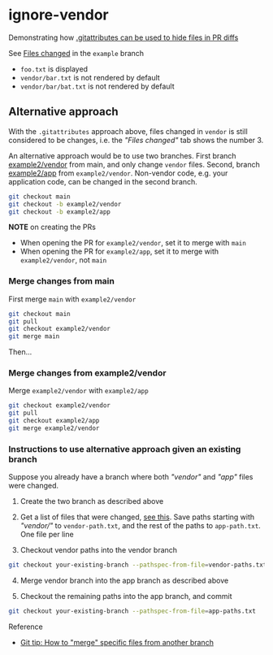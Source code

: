 # ignore-vendor

Demonstrating how [.gitattributes can be used to hide files in PR diffs](https://docs.github.com/en/repositories/working-with-files/managing-files/customizing-how-changed-files-appear-on-github)

See [Files changed](https://github.com/mozey/ignore-vendor/pull/1/files) in the `example` branch
- `foo.txt` is displayed
- `vendor/bar.txt` is not rendered by default
- `vendor/bar/bat.txt` is not rendered by default


## Alternative approach

With the `.gitattributes` approach above, files changed in `vendor` is still considered to be changes, i.e. the *"Files changed"* tab shows the number 3.

An alternative approach would be to use two branches. First branch [example2/vendor](https://github.com/mozey/ignore-vendor/pull/3/files) from main, and only change `vendor` files. Second, branch [example2/app](https://github.com/mozey/ignore-vendor/pull/4/files) from `example2/vendor`. Non-vendor code, e.g. your application code, can be changed in the second branch.
```sh
git checkout main
git checkout -b example2/vendor
git checkout -b example2/app
```

**NOTE** on creating the PRs
- When opening the PR for `example2/vendor`, set it to merge with `main`
- When opening the PR for `example2/app`, set it to merge with `example2/vendor`, not `main`

### Merge changes from main

First merge `main` with `example2/vendor`
```sh
git checkout main
git pull
git checkout example2/vendor
git merge main
```

Then...

### Merge changes from example2/vendor

Merge `example2/vendor` with `example2/app`
```sh
git checkout example2/vendor
git pull
git checkout example2/app
git merge example2/vendor
```

### Instructions to use alternative approach given an existing branch

Suppose you already have a branch where both *"vendor"* and *"app"* files were changed. 

1. Create the two branch as described above

2. Get a list of files that were changed, [see this](https://www.mozey.co/post/git#see-all-changed-files-on-a-branchhttpstackoverflowcoma6913546639133). Save paths starting with *"vendor/"* to `vendor-path.txt`, and the rest of the paths to `app-path.txt`. One file per line

3. Checkout vendor paths into the vendor branch
```sh
git checkout your-existing-branch --pathspec-from-file=vendor-paths.txt
```

4. Merge vendor branch into the app branch as described above

5. Checkout the remaining paths into the app branch, and commit
```sh
git checkout your-existing-branch --pathspec-from-file=app-paths.txt
```

Reference
- [Git tip: How to "merge" specific files from another branch](https://jasonrudolph.com/blog/2009/02/25/git-tip-how-to-merge-specific-files-from-another-branch/)





